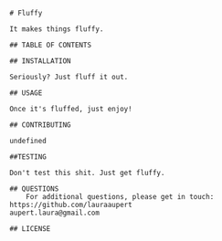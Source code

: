 
        # Fluffy

        It makes things fluffy.

        ## TABLE OF CONTENTS

        ## INSTALLATION

        Seriously? Just fluff it out.

        ## USAGE

        Once it's fluffed, just enjoy!

        ## CONTRIBUTING

        undefined
        
        ##TESTING

        Don't test this shit. Just get fluffy.

        ## QUESTIONS
            For additional questions, please get in touch:
        https://github.com/lauraaupert
        aupert.laura@gmail.com

        ## LICENSE
        